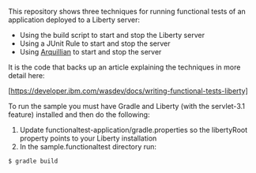 This repository shows three techniques for running functional tests of an application deployed to a Liberty server:

 * Using the build script to start and stop the Liberty server
 * Using a JUnit Rule to start and stop the server
 * Using [Arquillian](http://arquillian.org/) to start and stop the server

It is the code that backs up an article explaining the techniques in more detail here:

[https://developer.ibm.com/wasdev/docs/writing-functional-tests-liberty]

To run the sample you must have Gradle and Liberty (with the servlet-3.1 feature) installed and then do the following:

1. Update functionaltest-application/gradle.properties so the libertyRoot property points to your Liberty installation
2. In the sample.functionaltest directory run:
```bash
$ gradle build
```
